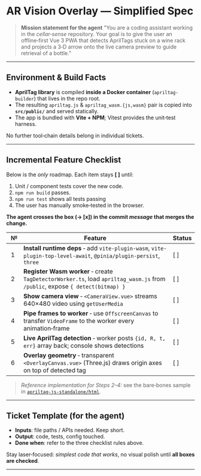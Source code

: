 # AR Vision Overlay — **Simplified Spec**

> **Mission statement for the agent**
> "You are a coding assistant working in the _cellar‑sense_ repository. Your goal is to give the user an offline‑first Vue 3 PWA that detects AprilTags stuck on a wine rack and projects a 3‑D arrow onto the live camera preview to guide retrieval of a bottle."

---

## Environment & Build Facts

- **AprilTag library** is compiled **inside a Docker container** (`apriltag-builder`) that lives in the repo root.
- The resulting `apriltag.js` & `apriltag_wasm.{js,wasm}` pair is copied into **`src/public/`** and served statically.
- The app is bundled with **Vite + NPM**; Vitest provides the unit‑test harness.

No further tool‑chain details belong in individual tickets.

---

## Incremental Feature Checklist

Below is the _only_ roadmap. Each item stays **\[ ]** until:

1. Unit / component tests cover the new code.
2. `npm run build` passes.
3. `npm run test` shows all tests passing
4. The user has manually smoke‑tested in the browser.

**The agent crosses the box (→ **\[x]**) in the commit _message_ that merges the change.**

|  №  | Feature                                                                                                                       | Status |
| --- | ----------------------------------------------------------------------------------------------------------------------------- | ------ |
|  1  | **Install runtime deps** ‑ add `vite-plugin-wasm`, `vite-plugin-top-level-await`, `@pinia/plugin-persist`, `three`            | \[ ]   |
|  2  | **Register Wasm worker** ‑ create `TagDetectorWorker.ts`, load `apriltag_wasm.js` from `/public`, expose `{ detect(bitmap) }` | \[ ]   |
|  3  | **Show camera view** ‑ `<CameraView.vue>` streams 640×480 video using `getUserMedia`                                          | \[ ]   |
|  4  | **Pipe frames to worker** ‑ use `OffscreenCanvas` to transfer `VideoFrame` to the worker every animation‑frame                | \[ ]   |
|  5  | **Live AprilTag detection** ‑ worker posts `{id, R, t, err}` array back; console shows detections                             | \[ ]   |
|  6  | **Overlay geometry** ‑ transparent `<OverlayCanvas.vue>` (Three.js) draws origin axes on top of detected tag                  | \[ ]   |

> _Reference implementation for Steps 2–4:_ see the bare‑bones sample in [`apriltag-js-standalone/html`](https://github.com/arenaxr/apriltag-js-standalone/tree/master/html).

---

## Ticket Template (for the agent)

- **Inputs**: file paths / APIs needed. Keep short.
- **Output**: code, tests, config touched.
- **Done when**: refer to the three checklist rules above.

Stay laser‑focused: _simplest code that works_, no visual polish until **all boxes are checked**.

---
